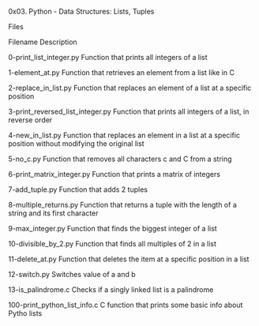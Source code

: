 0x03. Python - Data Structures: Lists, Tuples

Files

Filename Description

0-print_list_integer.py Function that prints all integers of a list

1-element_at.py Function that retrieves an element from a list like in C

2-replace_in_list.py Function that replaces an element of a list at a specific position

3-print_reversed_list_integer.py Function that prints all integers of a list, in reverse order

4-new_in_list.py Function that replaces an element in a list at a specific position without modifying the original list

5-no_c.py Function that removes all characters c and C from a string

6-print_matrix_integer.py Function that prints a matrix of integers

7-add_tuple.py Function that adds 2 tuples

8-multiple_returns.py Function that returns a tuple with the length of a string and its first character

9-max_integer.py Function that finds the biggest integer of a list

10-divisible_by_2.py Function that finds all multiples of 2 in a list

11-delete_at.py Function that deletes the item at a specific position in a list

12-switch.py Switches value of a and b

13-is_palindrome.c Checks if a singly linked list is a palindrome

100-print_python_list_info.c C function that prints some basic info about Pytho lists

